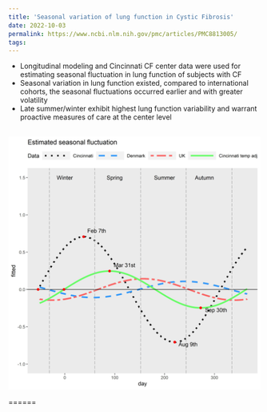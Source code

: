 ```yaml
---
title: 'Seasonal variation of lung function in Cystic Fibrosis'
date: 2022-10-03
permalink: https://www.ncbi.nlm.nih.gov/pmc/articles/PMC8813005/
tags:
---
```

* Longitudinal modeling and Cincinnati CF center data were used for estimating seasonal fluctuation in lung function of subjects with CF
* Seasonal variation in lung function existed, compared to international cohorts, the seasonal fluctuations occurred earlier and with greater volatility
* Late summer/winter exhibit highest lung function variability and warrant proactive measures of care at the center level

 <br/><img src='/images/Picture15.jpeg'>

======

